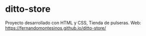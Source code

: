# ditto-store
Proyecto desarrollado con HTML y CSS, Tienda de pulseras. 
Web: https://fernandomontesinos.github.io/ditto-store/
